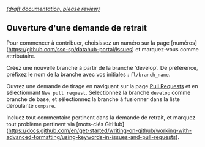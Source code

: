 [_metadata_: remarks]:- "Automatically translated with DeepL. From: /DeveloperGuide/Contributing/Contributing-Pull-Request.md"

[_(draft documentation, please review)_](/DeveloperGuide/Contributing/Contributing-Pull-Request.md)

## Ouverture d'une demande de retrait

Pour commencer à contribuer, choisissez un numéro sur la page [numéros] (https://github.com/ssc-sp/datahub-portal/issues) et marquez-vous comme attributaire.

Créez une nouvelle branche à partir de la branche 'develop'. De préférence, préfixez le nom de la branche avec vos initiales : `fl/branch_name`.

Ouvrez une demande de tirage en naviguant sur la page [Pull Requests](https://github.com/ssc-sp/datahub-portal/pulls) et en sélectionnant `New pull request`. Sélectionnez la branche `develop` comme branche de base, et sélectionnez la branche à fusionner dans la liste déroulante `compare`.

Incluez tout commentaire pertinent dans la demande de retrait, et marquez tout problème pertinent via [mots-clés GitHub] (https://docs.github.com/en/get-started/writing-on-github/working-with-advanced-formatting/using-keywords-in-issues-and-pull-requests).
